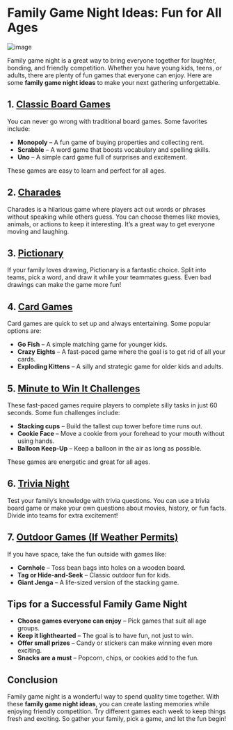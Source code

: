 # Family Game Night Ideas: Fun for All Ages  

![image](https://github.com/user-attachments/assets/84879ab9-6e85-4beb-bab4-f5780bac23d8)

Family game night is a great way to bring everyone together for laughter, bonding, and friendly competition. Whether you have young kids, teens, or adults, there are plenty of fun games that everyone can enjoy. Here are some **family game night ideas** to make your next gathering unforgettable.  

## 1. [Classic Board Games](https://tinyurl.com/55w96pxm)  
You can never go wrong with traditional board games. Some favorites include:  
- **Monopoly** – A fun game of buying properties and collecting rent.  
- **Scrabble** – A word game that boosts vocabulary and spelling skills.  
- **Uno** – A simple card game full of surprises and excitement.  

These games are easy to learn and perfect for all ages.  

## 2. [Charades](https://tinyurl.com/ajx89arf)
Charades is a hilarious game where players act out words or phrases without speaking while others guess. You can choose themes like movies, animals, or actions to keep it interesting. It’s a great way to get everyone moving and laughing.  

## 3. [Pictionary](https://tinyurl.com/55w96pxm)
If your family loves drawing, Pictionary is a fantastic choice. Split into teams, pick a word, and draw it while your teammates guess. Even bad drawings can make the game more fun!  

## 4. [Card Games](https://tinyurl.com/ajx89arf)
Card games are quick to set up and always entertaining. Some popular options are:  
- **Go Fish** – A simple matching game for younger kids.  
- **Crazy Eights** – A fast-paced game where the goal is to get rid of all your cards.  
- **Exploding Kittens** – A silly and strategic game for older kids and adults.  

## 5. [Minute to Win It Challenges](https://tinyurl.com/55w96pxm)
These fast-paced games require players to complete silly tasks in just 60 seconds. Some fun challenges include:  
- **Stacking cups** – Build the tallest cup tower before time runs out.  
- **Cookie Face** – Move a cookie from your forehead to your mouth without using hands.  
- **Balloon Keep-Up** – Keep a balloon in the air as long as possible.  

These games are energetic and great for all ages.  

## 6. [Trivia Night](https://tinyurl.com/55w96pxm)
Test your family’s knowledge with trivia questions. You can use a trivia board game or make your own questions about movies, history, or fun facts. Divide into teams for extra excitement!  

## 7. [Outdoor Games (If Weather Permits)](https://tinyurl.com/55w96pxm)
If you have space, take the fun outside with games like:  
- **Cornhole** – Toss bean bags into holes on a wooden board.  
- **Tag or Hide-and-Seek** – Classic outdoor fun for kids.  
- **Giant Jenga** – A life-sized version of the stacking game.  

## Tips for a Successful Family Game Night
- **Choose games everyone can enjoy** – Pick games that suit all age groups.  
- **Keep it lighthearted** – The goal is to have fun, not just to win.  
- **Offer small prizes** – Candy or stickers can make winning even more exciting.  
- **Snacks are a must** – Popcorn, chips, or cookies add to the fun.  

## Conclusion  
Family game night is a wonderful way to spend quality time together. With these **family game night ideas**, you can create lasting memories while enjoying friendly competition. Try different games each week to keep things fresh and exciting. So gather your family, pick a game, and let the fun begin! 
